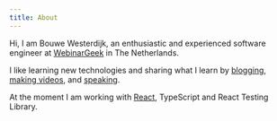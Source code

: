 ```yaml
---
title: About
---
```


Hi, I am Bouwe Westerdijk, an enthusiastic and experienced software engineer at
<a href="https://webinargeek.com" target="_blank">WebinarGeek</a> in The Netherlands.

I like learning new technologies and sharing what I learn by <a href="/blog">blogging</a>, <a href="/videos">making videos</a>, and
<a href="/speaking">speaking</a>.

At the moment I am working with <a href="/react">React</a>, TypeScript and React Testing Library.
